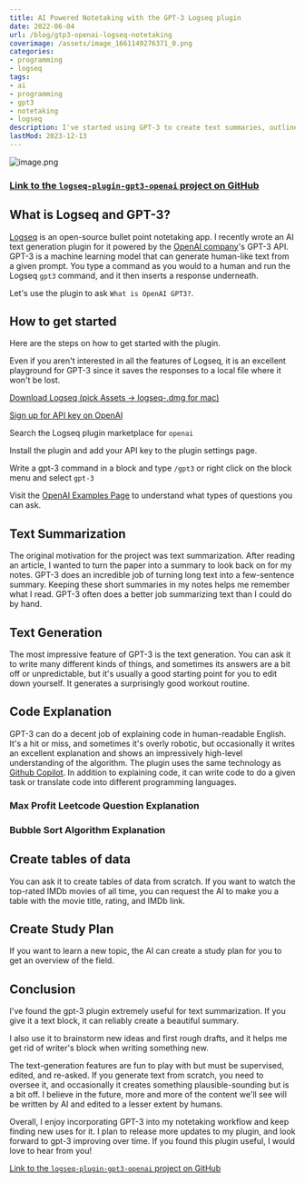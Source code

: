 ```yaml
---
title: AI Powered Notetaking with the GPT-3 Logseq plugin
date: 2022-06-04
url: /blog/gtp3-openai-logseq-notetaking
coverimage: /assets/image_1661149276371_0.png
categories:
- programming
- logseq
tags:
- ai
- programming
- gpt3
- notetaking
- logseq
description: I've started using GPT-3 to create text summaries, outlines and perform many other AI-powered tasks directly within the Logseq notetaking app using a new plugin I developed.
lastMod: 2023-12-13
---
```

![image.png](/assets/image_1661149276371_0.png)

### [Link to the `logseq-plugin-gpt3-openai` project on GitHub](https://github.com/briansunter/logseq-plugin-gpt3-openai)


## What is Logseq and GPT-3?


[Logseq](https://logseq.com/) is an open-source bullet point notetaking app. I recently wrote an AI text generation plugin for it powered by the [OpenAI company](https://openai.com/)'s GPT-3 API.
GPT-3 is a machine learning model that can generate human-like text from a given prompt. You type a command as you would to a human and run the Logseq  `gpt3` command, and it then inserts a response underneath.

Let's use the plugin to ask `What is OpenAI GPT3?`.

## How to get started


Here are the steps on how to get started with the plugin.

Even if you aren't interested in all the features of Logseq, it is an excellent playground for GPT-3 since it saves the responses to a local file where it won't be lost.

[Download Logseq (pick Assets -> logseq-.dmg for mac)](https://github.com/logseq/logseq/releases)

[Sign up for API key on OpenAI](https://openai.com/api/)

Search the Logseq plugin marketplace for `openai`

Install the plugin and add your API key to the plugin settings page.

Write a gpt-3 command in a block and type `/gpt3` or right click on the block menu and select `gpt-3`

Visit the [OpenAI Examples Page](https://beta.openai.com/examples/) to understand what types of questions you can ask.

## Text Summarization


The original motivation for the project was text summarization. After reading an article, I wanted to turn the paper into a summary to look back on for my notes. GPT-3 does an incredible job of turning long text into a few-sentence summary. Keeping these short summaries in my notes helps me remember what I read. GPT-3 often does a better job summarizing text than I could do by hand.

## Text Generation


The most impressive feature of GPT-3 is the text generation. You can ask it to write many different kinds of things, and sometimes its answers are a bit off or unpredictable, but it's usually a good starting point for you to edit down yourself. It generates a surprisingly good workout routine.

## Code Explanation


GPT-3 can do a decent job of explaining code in human-readable English. It's a hit or miss, and sometimes it's overly robotic, but occasionally it writes an excellent explanation and shows an impressively high-level understanding of the algorithm. The plugin uses the same technology as [Github Copilot](https://copilot.github.com/). In addition to explaining code, it can write code to do a given task or translate code into different programming languages.

### Max Profit Leetcode Question Explanation


### Bubble Sort Algorithm Explanation


## Create tables of data


You can ask it to create tables of data from scratch. If you want to watch the top-rated IMDb movies of all time, you can request the AI to make you a table with the movie title, rating, and IMDb link.

## Create Study Plan


If you want to learn a new topic, the AI can create a study plan for you to get an overview of the field.

## Conclusion


I've found the gpt-3 plugin extremely useful for text summarization. If you give it a text block, it can reliably create a beautiful summary.

I also use it to brainstorm new ideas and first rough drafts, and it helps me get rid of writer's block when writing something new.

The text-generation features are fun to play with but must be supervised, edited, and re-asked. If you generate text from scratch, you need to oversee it, and occasionally it creates something plausible-sounding but is a bit off. I believe in the future, more and more of the content we'll see will be written by AI and edited to a lesser extent by humans.

Overall, I enjoy incorporating GPT-3 into my notetaking workflow and keep finding new uses for it. I plan to release more updates to my plugin, and look forward to gpt-3 improving over time. If you found this plugin useful, I would love to hear from you!

[Link to the `logseq-plugin-gpt3-openai` project on GitHub](https://github.com/briansunter/logseq-plugin-gpt3-openai)


